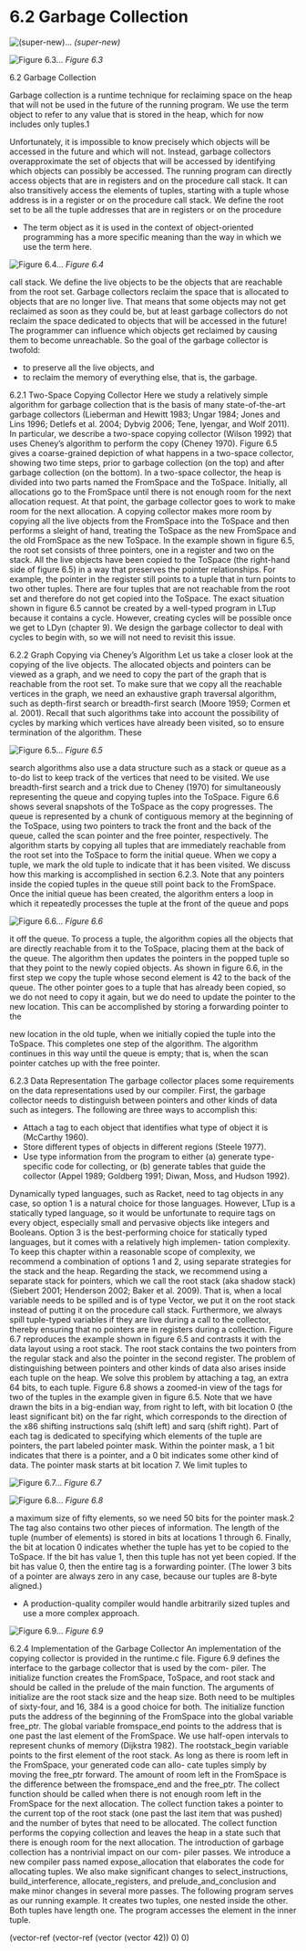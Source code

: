 # 6.2 Garbage Collection

![(super-new)...](images/page_114_vector_cluster_88.png)
*(super-new)*

![Figure 6.3...](images/page_114_vector_cluster_423.png)
*Figure 6.3*

6.2 Garbage Collection

Garbage collection is a runtime technique for reclaiming space on the heap that will not be used in the future of the running program. We use the term object to refer to any value that is stored in the heap, which for now includes only tuples.1

Unfortunately, it is impossible to know precisely which objects will be accessed in the future and which will not. Instead, garbage collectors overapproximate the set of objects that will be accessed by identifying which objects can possibly be accessed. The running program can directly access objects that are in registers and on the procedure call stack. It can also transitively access the elements of tuples, starting with a tuple whose address is in a register or on the procedure call stack. We define the root set to be all the tuple addresses that are in registers or on the procedure

* The term object as it is used in the context of object-oriented programming has a more specific
  meaning than the way in which we use the term here.

![Figure 6.4...](images/page_115_vector_cluster_589.png)
*Figure 6.4*

call stack. We define the live objects to be the objects that are reachable from the root set. Garbage collectors reclaim the space that is allocated to objects that are no longer live. That means that some objects may not get reclaimed as soon as they could be, but at least garbage collectors do not reclaim the space dedicated to objects that will be accessed in the future! The programmer can influence which objects get reclaimed by causing them to become unreachable. So the goal of the garbage collector is twofold:

* to preserve all the live objects, and
* to reclaim the memory of everything else, that is, the garbage.

6.2.1 Two-Space Copying Collector Here we study a relatively simple algorithm for garbage collection that is the basis of many state-of-the-art garbage collectors (Lieberman and Hewitt 1983; Ungar 1984; Jones and Lins 1996; Detlefs et al. 2004; Dybvig 2006; Tene, Iyengar, and Wolf 2011). In particular, we describe a two-space copying collector (Wilson 1992) that uses Cheney’s algorithm to perform the copy (Cheney 1970). Figure 6.5 gives a coarse-grained depiction of what happens in a two-space collector, showing two time steps, prior to garbage collection (on the top) and after garbage collection (on the bottom). In a two-space collector, the heap is divided into two parts named the FromSpace and the ToSpace. Initially, all allocations go to the FromSpace until there is not enough room for the next allocation request. At that point, the garbage collector goes to work to make room for the next allocation. A copying collector makes more room by copying all the live objects from the FromSpace into the ToSpace and then performs a sleight of hand, treating the ToSpace as the new FromSpace and the old FromSpace as the new ToSpace. In the example shown in figure 6.5, the root set consists of three pointers, one in a register and two on the stack. All the live objects have been copied to the ToSpace (the right-hand side of figure 6.5) in a way that preserves the pointer relationships. For example, the pointer in the register still points to a tuple that in turn points to two other tuples. There are four tuples that are not reachable from the root set and therefore do not get copied into the ToSpace. The exact situation shown in figure 6.5 cannot be created by a well-typed program in LTup because it contains a cycle. However, creating cycles will be possible once we get to LDyn (chapter 9). We design the garbage collector to deal with cycles to begin with, so we will not need to revisit this issue.

6.2.2 Graph Copying via Cheney’s Algorithm Let us take a closer look at the copying of the live objects. The allocated objects and pointers can be viewed as a graph, and we need to copy the part of the graph that is reachable from the root set. To make sure that we copy all the reachable vertices in the graph, we need an exhaustive graph traversal algorithm, such as depth-first search or breadth-first search (Moore 1959; Cormen et al. 2001). Recall that such algorithms take into account the possibility of cycles by marking which vertices have already been visited, so to ensure termination of the algorithm. These

![Figure 6.5...](images/page_117_vector_cluster_429.png)
*Figure 6.5*

search algorithms also use a data structure such as a stack or queue as a to-do list to keep track of the vertices that need to be visited. We use breadth-first search and a trick due to Cheney (1970) for simultaneously representing the queue and copying tuples into the ToSpace. Figure 6.6 shows several snapshots of the ToSpace as the copy progresses. The queue is represented by a chunk of contiguous memory at the beginning of the ToSpace, using two pointers to track the front and the back of the queue, called the scan pointer and the free pointer, respectively. The algorithm starts by copying all tuples that are immediately reachable from the root set into the ToSpace to form the initial queue. When we copy a tuple, we mark the old tuple to indicate that it has been visited. We discuss how this marking is accomplished in section 6.2.3. Note that any pointers inside the copied tuples in the queue still point back to the FromSpace. Once the initial queue has been created, the algorithm enters a loop in which it repeatedly processes the tuple at the front of the queue and pops

![Figure 6.6...](images/page_118_vector_cluster_505.png)
*Figure 6.6*

it off the queue. To process a tuple, the algorithm copies all the objects that are directly reachable from it to the ToSpace, placing them at the back of the queue. The algorithm then updates the pointers in the popped tuple so that they point to the newly copied objects. As shown in figure 6.6, in the first step we copy the tuple whose second element is 42 to the back of the queue. The other pointer goes to a tuple that has already been copied, so we do not need to copy it again, but we do need to update the pointer to the new location. This can be accomplished by storing a forwarding pointer to the

new location in the old tuple, when we initially copied the tuple into the ToSpace. This completes one step of the algorithm. The algorithm continues in this way until the queue is empty; that is, when the scan pointer catches up with the free pointer.

6.2.3 Data Representation The garbage collector places some requirements on the data representations used by our compiler. First, the garbage collector needs to distinguish between pointers and other kinds of data such as integers. The following are three ways to accomplish this:

* Attach a tag to each object that identifies what type of object it is (McCarthy
  1960).
* Store different types of objects in different regions (Steele 1977).
* Use type information from the program to either (a) generate type-specific
  code for collecting, or (b) generate tables that guide the collector (Appel 1989;
  Goldberg 1991; Diwan, Moss, and Hudson 1992).

Dynamically typed languages, such as Racket, need to tag objects in any case, so option 1 is a natural choice for those languages. However, LTup is a statically typed language, so it would be unfortunate to require tags on every object, especially small and pervasive objects like integers and Booleans. Option 3 is the best-performing choice for statically typed languages, but it comes with a relatively high implemen- tation complexity. To keep this chapter within a reasonable scope of complexity, we recommend a combination of options 1 and 2, using separate strategies for the stack and the heap. Regarding the stack, we recommend using a separate stack for pointers, which we call the root stack (aka shadow stack) (Siebert 2001; Henderson 2002; Baker et al. 2009). That is, when a local variable needs to be spilled and is of type Vector, we put it on the root stack instead of putting it on the procedure call stack. Furthermore, we always spill tuple-typed variables if they are live during a call to the collector, thereby ensuring that no pointers are in registers during a collection. Figure 6.7 reproduces the example shown in figure 6.5 and contrasts it with the data layout using a root stack. The root stack contains the two pointers from the regular stack and also the pointer in the second register. The problem of distinguishing between pointers and other kinds of data also arises inside each tuple on the heap. We solve this problem by attaching a tag, an extra 64 bits, to each tuple. Figure 6.8 shows a zoomed-in view of the tags for two of the tuples in the example given in figure 6.5. Note that we have drawn the bits in a big-endian way, from right to left, with bit location 0 (the least significant bit) on the far right, which corresponds to the direction of the x86 shifting instructions salq (shift left) and sarq (shift right). Part of each tag is dedicated to specifying which elements of the tuple are pointers, the part labeled pointer mask. Within the pointer mask, a 1 bit indicates that there is a pointer, and a 0 bit indicates some other kind of data. The pointer mask starts at bit location 7. We limit tuples to

![Figure 6.7...](images/page_120_vector_cluster_240.png)
*Figure 6.7*

![Figure 6.8...](images/page_120_vector_cluster_426.png)
*Figure 6.8*

a maximum size of fifty elements, so we need 50 bits for the pointer mask.2 The tag also contains two other pieces of information. The length of the tuple (number of elements) is stored in bits at locations 1 through 6. Finally, the bit at location 0 indicates whether the tuple has yet to be copied to the ToSpace. If the bit has value 1, then this tuple has not yet been copied. If the bit has value 0, then the entire tag is a forwarding pointer. (The lower 3 bits of a pointer are always zero in any case, because our tuples are 8-byte aligned.)

* A production-quality compiler would handle arbitrarily sized tuples and use a more complex
  approach.

![Figure 6.9...](images/page_121_vector_cluster_182.png)
*Figure 6.9*

6.2.4 Implementation of the Garbage Collector An implementation of the copying collector is provided in the runtime.c file. Figure 6.9 defines the interface to the garbage collector that is used by the com- piler. The initialize function creates the FromSpace, ToSpace, and root stack and should be called in the prelude of the main function. The arguments of initialize are the root stack size and the heap size. Both need to be multiples of sixty-four, and 16, 384 is a good choice for both. The initialize function puts the address of the beginning of the FromSpace into the global variable free_ptr. The global variable fromspace_end points to the address that is one past the last element of the FromSpace. We use half-open intervals to represent chunks of memory (Dijkstra 1982). The rootstack_begin variable points to the first element of the root stack. As long as there is room left in the FromSpace, your generated code can allo- cate tuples simply by moving the free_ptr forward. The amount of room left in the FromSpace is the difference between the fromspace_end and the free_ptr. The collect function should be called when there is not enough room left in the FromSpace for the next allocation. The collect function takes a pointer to the current top of the root stack (one past the last item that was pushed) and the number of bytes that need to be allocated. The collect function performs the copying collection and leaves the heap in a state such that there is enough room for the next allocation. The introduction of garbage collection has a nontrivial impact on our com- piler passes. We introduce a new compiler pass named expose_allocation that elaborates the code for allocating tuples. We also make significant changes to select_instructions, build_interference, allocate_registers, and prelude_and_conclusion and make minor changes in several more passes. The following program serves as our running example. It creates two tuples, one nested inside the other. Both tuples have length one. The program accesses the element in the inner tuple.

(vector-ref (vector-ref (vector (vector 42)) 0) 0)

